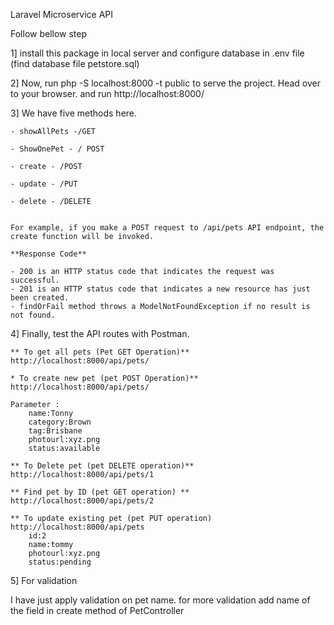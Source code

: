 Laravel Microservice API

Follow bellow step

1] install this package in local server and configure database in .env file (find database file petstore.sql)

2] Now, run php -S localhost:8000 -t public to serve the project. Head over to your browser. and run http://localhost:8000/

3] We have five methods here.

	- showAllPets -/GET
	
	- ShowOnePet - / POST
	
	- create - /POST
	
	- update - /PUT
	
	- delete - /DELETE
	
	
	For example, if you make a POST request to /api/pets API endpoint, the create function will be invoked.
	
	**Response Code**
	
	- 200 is an HTTP status code that indicates the request was successful.
    - 201 is an HTTP status code that indicates a new resource has just been created.
    - findOrFail method throws a ModelNotFoundException if no result is not found.
4] Finally, test the API routes with Postman.

	** To get all pets (Pet GET Operation)**
	http://localhost:8000/api/pets/
	
	* To create new pet (pet POST Operation)**
	http://localhost:8000/api/pets/
	
	Parameter :
		name:Tonny
		category:Brown
		tag:Brisbane
		photourl:xyz.png
		status:available 
		
	** To Delete pet (pet DELETE operation)**
	http://localhost:8000/api/pets/1
	
	** Find pet by ID (pet GET operation) **
	http://localhost:8000/api/pets/2
	
	** To update existing pet (pet PUT operation)
	http://localhost:8000/api/pets
		id:2
		name:tommy
		photourl:xyz.png
		status:pending
		
5] For validation

I have just apply validation on pet name. 
for more validation add name of the field in create method of PetController
	